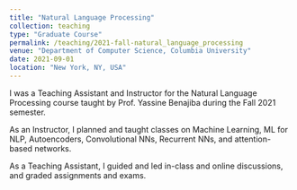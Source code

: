 ```yaml
---
title: "Natural Language Processing"
collection: teaching
type: "Graduate Course"
permalink: /teaching/2021-fall-natural_language_processing
venue: "Department of Computer Science, Columbia University"
date: 2021-09-01
location: "New York, NY, USA"
---
```

I was a Teaching Assistant and Instructor for the Natural Language Processing course taught by Prof. Yassine Benajiba during the Fall 2021 semester.

As an Instructor, I planned and taught classes on Machine Learning, ML for NLP, Autoencoders, Convolutional NNs, Recurrent NNs, and attention-based networks.

As a Teaching Assistant, I guided and led in-class and online discussions, and graded assignments and exams.
